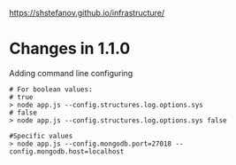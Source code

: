 https://shstefanov.github.io/infrastructure/

Changes in 1.1.0
================

Adding command line configuring

    # For boolean values:
    # true
    > node app.js --config.structures.log.options.sys
    # false
    > node app.js --config.structures.log.options.sys false

    #Specific values
    > node app.js --config.mongodb.port=27018 --config.mongodb.host=localhost



